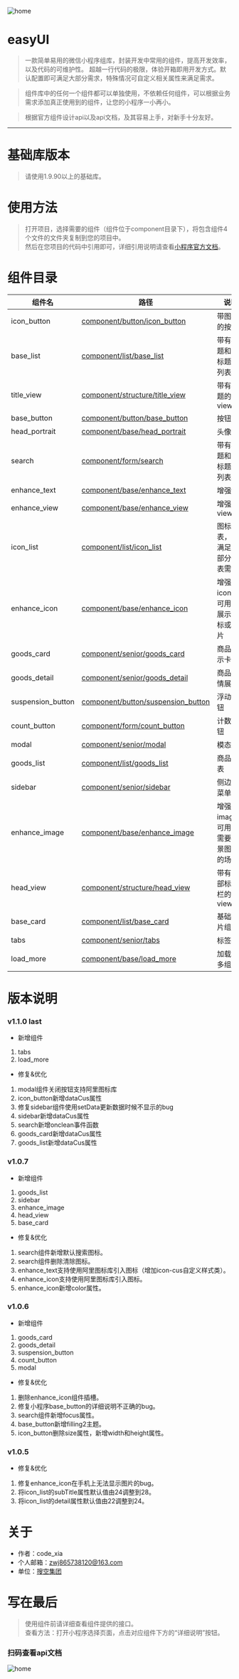 ![home](https://github.com/qq865738120/easyUI/blob/master/imgs/easyUI.png)
# easyUI

>一款简单易用的微信小程序组库，封装开发中常用的组件，提高开发效率，以及代码的可维护性。
>超越一行代码的极限，体验开箱即用开发方式。默认配置即可满足大部分需求，特殊情况可自定义相关属性来满足需求。

>组件库中的任何一个组件都可以单独使用，不依赖任何组件，可以根据业务需求添加真正使用到的组件，让您的小程序一小再小。

>根据官方组件设计api以及api文档，及其容易上手，对新手十分友好。

*************************************

# 基础库版本

>请使用1.9.90以上的基础库。

# 使用方法
>打开项目，选择需要的组件（组件位于component目录下），将包含组件4个文件的文件夹复制到您的项目中。  
然后在您项目的代码中引用即可，详细引用说明请查看[小程序官方文档](https://developers.weixin.qq.com/miniprogram/dev/framework/custom-component/)。

# 组件目录

| 组件名      | 路径                              | 说明                  |
| ----------- | --------------------------------- | -------------------- |
| icon_button | [component/button/icon_button](component/button/icon_button) | 带图标的按钮 |
| base_list | [component/list/base_list](component/list/base_list) | 带有标题和副标题的列表项 |
| title_view | [component/structure/title_view](component/structure/title_view) | 带有标题的view |
| base_button | [component/button/base_button](component/button/base_button) | 按钮 |
| head_portrait | [component/base/head_portrait](component/base/head_portrait) | 头像 |
| search | [component/form/search](component/form/search) | 带有标题和副标题的列表项 |
| enhance_text | [component/base/enhance_text](component/base/enhance_text) | 增强text |
| enhance_view | [component/base/enhance_view](component/base/enhance_view) | 增强view |
| icon_list | [component/list/icon_list](component/list/icon_list) | 图标列表，可满足大部分列表需求 |
| enhance_icon | [component/base/enhance_icon](component/base/enhance_icon) | 增强icon，可用于展示图标或图片 |
| goods_card | [component/senior/goods_card](component/senior/goods_card) | 商品展示卡 |
| goods_detail | [component/senior/goods_detail](component/senior/goods_detail) | 商品详情展示 |
| suspension_button | [component/button/suspension_button](component/button/suspension_button) | 浮动按钮 |
| count_button | [component/form/count_button](component/form/count_button) | 计数按钮 |
| modal | [component/senior/modal](component/senior/modal) | 模态框 |
| goods_list | [component/list/goods_list](component/list/goods_list) | 商品列表 |
| sidebar | [component/senior/sidebar](component/senior/sidebar) | 侧边栏菜单 |
| enhance_image | [component/base/enhance_image](component/base/enhance_image) | 增强image，可用于需要背景图片的场景 |
| head_view | [component/structure/head_view](component/structure/head_view) | 带有头部标题栏的view |
| base_card | [component/list/base_card](component/list/base_card) | 基础卡片组件 |
| tabs | [component/senior/tabs](component/senior/tabs) | 标签栏 |
| load_more | [component/base/load_more](component/base/load_more) | 加载更多组件 |

# 版本说明

### v1.1.0 last
- 新增组件
1. tabs
2. load_more
- 修复&优化
1. modal组件关闭按钮支持阿里图标库  
2. icon_button新增dataCus属性  
3. 修复sidebar组件使用setData更新数据时候不显示的bug
4. sidebar新增dataCus属性
5. search新增onclean事件函数
6. goods_card新增dataCus属性
7. goods_list新增dataCus属性

### v1.0.7
- 新增组件
1. goods_list  
2. sidebar
3. enhance_image
4. head_view  
5. base_card
- 修复&优化
1. search组件新增默认搜索图标。
2. search组件删除清除图标。
3. enhance_text支持使用阿里图标库引入图标（增加icon-cus自定义样式类）。
4. enhance_icon支持使用阿里图标库引入图标。
5. enhance_icon新增color属性。

### v1.0.6 
- 新增组件
1. goods_card  
2. goods_detail  
3. suspension_button
4. count_button
5. modal
- 修复&优化
1. 删除enhance_icon组件插槽。  
2. 修复小程序base_button的详细说明不正确的bug。  
3. search组件新增focus属性。  
4. base_button新增filling2主题。  
5. icon_button删除size属性，新增width和height属性。

### v1.0.5   
- 修复&优化
1. 修复enhance_icon在手机上无法显示图片的bug。
2. 将icon_list的subTitle属性默认值由24调整到28。
3. 将icon_list的detail属性默认值由22调整到24。

# 关于
- 作者：code_xia
- 个人邮箱：zwj865738120@163.com
- 单位：[搜空集团](http://www.soonking.com/soukongweb/pages/index.html)

# 写在最后

>使用组件前请详细查看组件提供的接口。  
>查看方法：打开小程序选择页面，点击对应组件下方的“详细说明”按钮。

### 扫码查看api文档
![home](https://github.com/qq865738120/easyUI/blob/master/imgs/QR.jpg)

